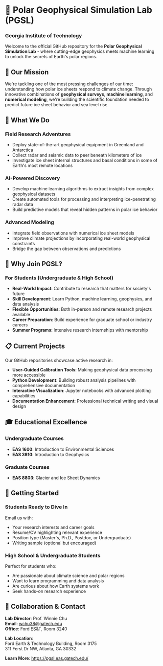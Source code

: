 # 🧊 Polar Geophysical Simulation Lab (PGSL)
### Georgia Institute of Technology

Welcome to the official GitHub repository for the **Polar Geophysical Simulation Lab** - where cutting-edge geophysics meets machine learning to unlock the secrets of Earth's polar regions.

## 🎯 Our Mission

We're tackling one of the most pressing challenges of our time: understanding how polar ice sheets respond to climate change. Through innovative combinations of **geophysical surveys**, **machine learning**, and **numerical modeling**, we're building the scientific foundation needed to predict future ice sheet behavior and sea level rise.

## 🔬 What We Do

### **Field Research Adventures**
- Deploy state-of-the-art geophysical equipment in Greenland and Antarctica
- Collect radar and seismic data to peer beneath kilometers of ice
- Investigate ice sheet internal structures and basal conditions in some of Earth's most remote locations

### **AI-Powered Discovery**
- Develop machine learning algorithms to extract insights from complex geophysical datasets
- Create automated tools for processing and interpreting ice-penetrating radar data
- Build predictive models that reveal hidden patterns in polar ice behavior

### **Advanced Modeling**
- Integrate field observations with numerical ice sheet models
- Improve climate projections by incorporating real-world geophysical constraints
- Bridge the gap between observations and predictions

## 🌟 Why Join PGSL?

### **For Students (Undergraduate & High School)**
- **Real-World Impact**: Contribute to research that matters for society's future
- **Skill Development**: Learn Python, machine learning, geophysics, and data analysis
- **Flexible Opportunities**: Both in-person and remote research projects available
- **Career Preparation**: Build experience for graduate school or industry careers
- **Summer Programs**: Intensive research internships with mentorship

## 📋 Current Projects

Our GitHub repositories showcase active research in:
- **User-Guided Calibration Tools**: Making geophysical data processing more accessible
- **Python Development**: Building robust analysis pipelines with comprehensive documentation
- **Interactive Visualization**: Jupyter notebooks with advanced plotting capabilities
- **Documentation Enhancement**: Professional technical writing and visual design

## 🎓 Educational Excellence

### **Undergraduate Courses**
- **EAS 1600**: Introduction to Environmental Sciences
- **EAS 3610**: Introduction to Geophysics

### **Graduate Courses**
- **EAS 8803**: Glacier and Ice Sheet Dynamics

## 🚀 Getting Started

### **Students Ready to Dive In**
Email us with:
- Your research interests and career goals
- Resume/CV highlighting relevant experience
- Position type (Master's, Ph.D., Postdoc, or Undergraduate)
- Writing sample (optional but encouraged)

### **High School & Undergraduate Students**
Perfect for students who:
- Are passionate about climate science and polar regions
- Want to learn programming and data analysis
- Are curious about how Earth systems work
- Seek hands-on research experience

## 🤝 Collaboration & Contact

**Lab Director**: Prof. Winnie Chu  
**Email**: wchu38@gatech.edu  
**Office**: Ford ES&T, Room 3240

**Lab Location**:  
Ford Earth & Technology Building, Room 3175  
311 Ferst Dr NW, Atlanta, GA 30332

**Learn More**: https://pgsl.eas.gatech.edu/

